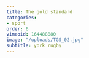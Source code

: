 ```yaml
---
title: The gold standard
categories:
- sport
order: 6
vimeoid: 164488880
image: "/uploads/TGS_02.jpg"
subtitle: york rugby
---
```


